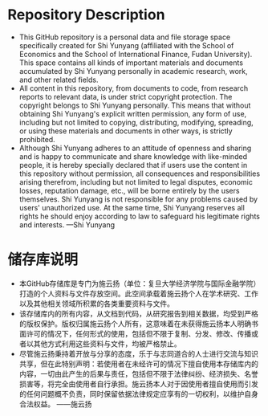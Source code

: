 # Repository Description
- This GitHub repository is a personal data and file storage space specifically created for Shi Yunyang (affiliated with the School of Economics and the School of International Finance, Fudan University). This space contains all kinds of important materials and documents accumulated by Shi Yunyang personally in academic research, work, and other related fields.
- All content in this repository, from documents to code, from research reports to relevant data, is under strict copyright protection. The copyright belongs to Shi Yunyang personally. This means that without obtaining Shi Yunyang's explicit written permission, any form of use, including but not limited to copying, distributing, modifying, spreading, or using these materials and documents in other ways, is strictly prohibited.
- Although Shi Yunyang adheres to an attitude of openness and sharing and is happy to communicate and share knowledge with like-minded people, it is hereby specially declared that if users use the content in this repository without permission, all consequences and responsibilities arising therefrom, including but not limited to legal disputes, economic losses, reputation damage, etc., will be borne entirely by the users themselves. Shi Yunyang is not responsible for any problems caused by users' unauthorized use. At the same time, Shi Yunyang reserves all rights he should enjoy according to law to safeguard his legitimate rights and interests.
—Shi Yunyang
# 储存库说明
- 本GitHub存储库是专门为施云扬（单位：复旦大学经济学院与国际金融学院）打造的个人资料与文件存放空间。此空间承载着施云扬个人在学术研究、工作以及其他相关领域所积累的各类重要资料与文件。
- 该存储库内的所有内容，从文档到代码，从研究报告到相关数据，均受到严格的版权保护。版权归属施云扬个人所有，这意味着在未获得施云扬本人明确书面许可的情况下，任何形式的使用，包括但不限于复制、分发、修改、传播或者以其他方式利用这些资料与文件，均被严格禁止。
- 尽管施云扬秉持着开放与分享的态度，乐于与志同道合的人士进行交流与知识共享，但在此特别声明：若使用者在未经许可的情况下擅自使用本存储库内的内容，一切由此产生的后果与责任，包括但不限于法律纠纷、经济损失、名誉损害等，将完全由使用者自行承担。施云扬本人对于因使用者擅自使用而引发的任何问题概不负责，同时保留依据法律规定应享有的一切权利，以维护自身合法权益。
——施云扬
